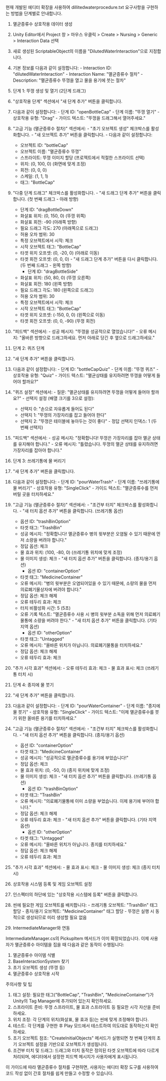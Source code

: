 현재 개발된 에디터 확장을 사용하여 dillitedwaterprocedure.txt 요구사항을 구현하는 방법을 단계별로 안내합니다.

  1. 멸균증류수 상호작용 데이터 생성

  1. Unity Editor에서 Project 창 > 마우스 우클릭 > Create > Nursing > Generic > Interaction Data 선택
  2. 새로 생성된 ScriptableObject의 이름을 "DilutedWaterInteraction"으로 지정합니다.
  3. 기본 정보를 다음과 같이 설정합니다:
    - Interaction ID: "dilutedWaterInteraction"
    - Interaction Name: "멸균증류수 절차"
    - Description: "멸균증류수 뚜껑을 열고 물을 용기에 붓는 절차"

  2. 단계 1: 뚜껑 생성 및 열기 (2단계 드래그)

  1. "상호작용 단계" 섹션에서 "새 단계 추가" 버튼을 클릭합니다.
  2. 다음과 같이 설정합니다:
    - 단계 ID: "openBottleCap"
    - 단계 이름: "뚜껑 열기"
    - 상호작용 유형: "Drag"
    - 가이드 텍스트: "뚜껑을 드래그해서 열어주세요."
  3. "고급 기능 (멸균증류수 절차)" 섹션에서:
    - "초기 오브젝트 생성" 체크박스를 활성화합니다.
    - "새 오브젝트 추가" 버튼을 클릭합니다.
    - 다음과 같이 설정합니다:
        - 오브젝트 ID: "bottleCap"
      - 오브젝트 이름: "멸균증류수 뚜껑"
      - 스프라이트: 뚜껑 이미지 할당 (프로젝트에서 적절한 스프라이트 선택)
      - 위치: (0, 100, 0) (화면에 맞게 조정)
      - 회전: (0, 0, 0)
      - 스케일: (1, 1, 1)
      - 태그: "BottleCap"
  4. "다중 단계 드래그" 체크박스를 활성화합니다.
    - "새 드래그 단계 추가" 버튼을 클릭합니다. (첫 번째 드래그 - 아래 방향)
        - 단계 ID: "dragBottleDown"
      - 화살표 위치: (0, 150, 0) (뚜껑 위쪽)
      - 화살표 회전: -90 (아래쪽 방향)
      - 필요 드래그 각도: 270 (아래쪽으로 드래그)
      - 허용 오차 범위: 30
      - 특정 오브젝트에서 시작: 체크
      - 시작 오브젝트 태그: "BottleCap"
      - 타겟 위치 오프셋: (0, -20, 0) (아래로 이동)
      - 타겟 회전 오프셋: (0, 0, 0)
    - "새 드래그 단계 추가" 버튼을 다시 클릭합니다. (두 번째 드래그 - 왼쪽 방향)
        - 단계 ID: "dragBottleSide"
      - 화살표 위치: (50, 80, 0) (뚜껑 오른쪽)
      - 화살표 회전: 180 (왼쪽 방향)
      - 필요 드래그 각도: 180 (왼쪽으로 드래그)
      - 허용 오차 범위: 30
      - 특정 오브젝트에서 시작: 체크
      - 시작 오브젝트 태그: "BottleCap"
      - 타겟 위치 오프셋: (-150, 0, 0) (왼쪽으로 이동)
      - 타겟 회전 오프셋: (0, 0, -90) (뚜껑 회전)
  5. "피드백" 섹션에서:
    - 성공 메시지: "뚜껑을 성공적으로 열었습니다!"
    - 오류 메시지: "올바른 방향으로 드래그하세요. 먼저 아래로 당긴 후 옆으로 드래그하세요."

  3. 단계 2: 퀴즈 단계

  1. "새 단계 추가" 버튼을 클릭합니다.
  2. 다음과 같이 설정합니다:
    - 단계 ID: "bottleCapQuiz"
    - 단계 이름: "뚜껑 퀴즈"
    - 상호작용 유형: "Quiz"
    - 가이드 텍스트: "멸균상태를 유지하려면 뚜껑을 어떻게 들어야 할까요?"
  3. "퀴즈 설정" 섹션에서:
    - 질문: "멸균상태를 유지하려면 뚜껑을 어떻게 들어야 할까요?"
    - 선택지 설정 (배열 크기를 3으로 설정):
        - 선택지 0: "손으로 자유롭게 들어도 된다"
      - 선택지 1: "뚜껑의 가장자리를 잡고 들어야 한다"
      - 선택지 2: "뚜껑은 테이블에 놓아두는 것이 좋다"
    - 정답 선택지 인덱스: 1 (두 번째 선택지)
  4. "피드백" 섹션에서:
    - 성공 메시지: "정확합니다! 뚜껑은 가장자리를 잡아 멸균 상태를 유지해야 합니다."
    - 오류 메시지: "틀렸습니다. 뚜껑의 멸균 상태를 유지하려면 가장자리를 잡아야 합니다."

  4. 단계 3: 쓰레기통에 물 버리기

  1. "새 단계 추가" 버튼을 클릭합니다.
  2. 다음과 같이 설정합니다:
    - 단계 ID: "pourWaterTrash"
    - 단계 이름: "쓰레기통에 물 버리기"
    - 상호작용 유형: "SingleClick"
    - 가이드 텍스트: "멸균증류수를 먼저 버릴 곳을 터치하세요."
  3. "고급 기능 (멸균증류수 절차)" 섹션에서:
    - "조건부 터치" 체크박스를 활성화합니다.
    - "새 터치 옵션 추가" 버튼을 클릭합니다. (쓰레기통 옵션)
        - 옵션 ID: "trashBinOption"
      - 타겟 태그: "TrashBin"
      - 성공 메시지: "정확합니다! 멸균증류수 병의 윗부분은 오염될 수 있기 때문에 먼저 소량을 버려야 합니다."
      - 정답 옵션: 체크
      - 물 효과 위치: (100, -80, 0) (쓰레기통 위치에 맞게 조정)
      - 물 이미지 생성: 체크
    - "새 터치 옵션 추가" 버튼을 클릭합니다. (종지/용기 옵션)
        - 옵션 ID: "containerOption"
      - 타겟 태그: "MedicineContainer"
      - 오류 메시지: "병의 윗부분은 오염되어있을 수 있기 때문에, 소량의 물을 먼저 의료폐기물상자에 버려야 합니다."
      - 정답 옵션: 체크 해제
      - 오류 테두리 효과: 체크
      - 터치 비활성화 시간: 5 (5초)
      - 오류 기록 텍스트: "멸균증류수 사용 시 병의 윗부분 소독을 위해 먼저 의료폐기물통에 소량을 버려야 한다."
    - "새 터치 옵션 추가" 버튼을 클릭합니다. (기타 지역 옵션)
        - 옵션 ID: "otherOption"
      - 타겟 태그: "Untagged"
      - 오류 메시지: "올바른 위치가 아닙니다. 의료폐기물통을 터치하세요."
      - 정답 옵션: 체크 해제
      - 오류 테두리 효과: 체크
  4. "추가 시각 효과" 섹션에서:
    - 오류 테두리 효과: 체크
    - 물 효과 표시: 체크 (쓰레기통 터치 시)

  5. 단계 4: 종지에 물 붓기

  1. "새 단계 추가" 버튼을 클릭합니다.
  2. 다음과 같이 설정합니다:
    - 단계 ID: "pourWaterContainer"
    - 단계 이름: "종지에 물 붓기"
    - 상호작용 유형: "SingleClick"
    - 가이드 텍스트: "이제 멸균증류수를 붓기 위한 올바른 용기를 터치하세요."
  3. "고급 기능 (멸균증류수 절차)" 섹션에서:
    - "조건부 터치" 체크박스를 활성화합니다.
    - "새 터치 옵션 추가" 버튼을 클릭합니다. (종지/용기 옵션)
        - 옵션 ID: "containerOption"
      - 타겟 태그: "MedicineContainer"
      - 성공 메시지: "성공적으로 멸균증류수를 용기에 부었습니다!"
      - 정답 옵션: 체크
      - 물 효과 위치: (0, -50, 0) (종지 위치에 맞게 조정)
      - 물 이미지 생성: 체크
    - "새 터치 옵션 추가" 버튼을 클릭합니다. (쓰레기통 옵션)
        - 옵션 ID: "trashBinOption"
      - 타겟 태그: "TrashBin"
      - 오류 메시지: "의료폐기물통에 이미 소량을 부었습니다. 이제 용기에 부어야 합니다."
      - 정답 옵션: 체크 해제
      - 오류 테두리 효과: 체크
    - "새 터치 옵션 추가" 버튼을 클릭합니다. (기타 지역 옵션)
        - 옵션 ID: "otherOption"
      - 타겟 태그: "Untagged"
      - 오류 메시지: "올바른 위치가 아닙니다. 종지를 터치하세요."
      - 정답 옵션: 체크 해제
      - 오류 테두리 효과: 체크
  4. "추가 시각 효과" 섹션에서:
    - 물 효과 표시: 체크
    - 물 이미지 생성: 체크 (종지 터치 시)

  6. 상호작용 시스템 등록 및 게임 오브젝트 설정

  1. 인스펙터의 하단에 있는 "상호작용 시스템에 등록" 버튼을 클릭합니다.
  2. 씬에 필요한 게임 오브젝트를 배치합니다:
    - 쓰레기통 오브젝트: "TrashBin" 태그 할당
    - 종지/용기 오브젝트: "MedicineContainer" 태그 할당
    - 뚜껑은 실행 시 동적으로 생성되므로 미리 생성할 필요 없음

  7. IntermediateManager와 연동

  IntermediateManager.cs의 PickupItem 메서드가 이미 확장되었습니다. 이제 사용자가 멸균증류수 아이템을 집을 때
  다음과 같은 동작이 수행됩니다:

  1. 멸균증류수 아이템 식별
  2. BaseInteractionSystem 찾기
  3. 초기 오브젝트 생성 (뚜껑 등)
  4. 멸균증류수 상호작용 시작

  주의사항 및 팁

  1. 태그 설정: 필요한 태그("BottleCap", "TrashBin", "MedicineContainer")가 Unity의 Tag Manager에 추가되어 있는지
  확인하세요.
  2. 스프라이트 준비: 뚜껑 스프라이트, 물 효과 스프라이트 등 필요한 시각 자산을 준비하세요.
  3. 위치 조정: 각 단계의 위치(화살표, 물 효과 등)는 씬에 맞게 조정해야 합니다.
  4. 테스트: 각 단계를 구현한 후 Play 모드에서 테스트하여 의도대로 동작하는지 확인하세요.
  5. 초기 오브젝트 참조: "CreateInitialObjects" 메서드가 실행되면 첫 번째 단계의 초기 오브젝트 설정을 기반으로
  오브젝트가 생성됩니다.
  6. 조건부 터치 및 드래그: 드래그와 터치 동작은 정의된 타겟 오브젝트에 따라 다르게 처리되며, 에디터에서 설정한
  피드백 메시지가 사용자에게 표시됩니다.

  이 가이드에 따라 멸균증류수 절차를 구현하면, 사용자는 에디터 확장 도구를 사용하여 코드 작성 없이 간호 절차를 쉽게
   만들고 수정할 수 있습니다.